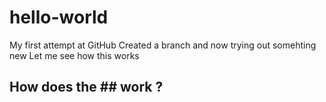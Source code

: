 hello-world
===========

My first attempt at GitHub
Created a branch and now trying out somehting new
Let me see how this works
## How does the ## work ?

